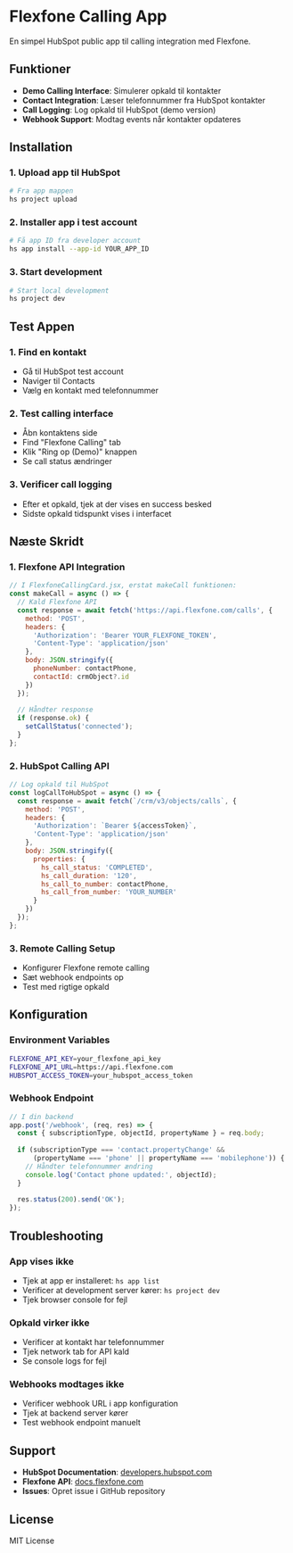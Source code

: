 # Flexfone Calling App

En simpel HubSpot public app til calling integration med Flexfone.

## Funktioner

- **Demo Calling Interface**: Simulerer opkald til kontakter
- **Contact Integration**: Læser telefonnummer fra HubSpot kontakter
- **Call Logging**: Log opkald til HubSpot (demo version)
- **Webhook Support**: Modtag events når kontakter opdateres

## Installation

### 1. Upload app til HubSpot
```bash
# Fra app mappen
hs project upload
```

### 2. Installer app i test account
```bash
# Få app ID fra developer account
hs app install --app-id YOUR_APP_ID
```

### 3. Start development
```bash
# Start local development
hs project dev
```

## Test Appen

### 1. Find en kontakt
- Gå til HubSpot test account
- Naviger til Contacts
- Vælg en kontakt med telefonnummer

### 2. Test calling interface
- Åbn kontaktens side
- Find "Flexfone Calling" tab
- Klik "Ring op (Demo)" knappen
- Se call status ændringer

### 3. Verificer call logging
- Efter et opkald, tjek at der vises en success besked
- Sidste opkald tidspunkt vises i interfacet

## Næste Skridt

### 1. Flexfone API Integration
```javascript
// I FlexfoneCallingCard.jsx, erstat makeCall funktionen:
const makeCall = async () => {
  // Kald Flexfone API
  const response = await fetch('https://api.flexfone.com/calls', {
    method: 'POST',
    headers: {
      'Authorization': 'Bearer YOUR_FLEXFONE_TOKEN',
      'Content-Type': 'application/json'
    },
    body: JSON.stringify({
      phoneNumber: contactPhone,
      contactId: crmObject?.id
    })
  });
  
  // Håndter response
  if (response.ok) {
    setCallStatus('connected');
  }
};
```

### 2. HubSpot Calling API
```javascript
// Log opkald til HubSpot
const logCallToHubSpot = async () => {
  const response = await fetch(`/crm/v3/objects/calls`, {
    method: 'POST',
    headers: {
      'Authorization': `Bearer ${accessToken}`,
      'Content-Type': 'application/json'
    },
    body: JSON.stringify({
      properties: {
        hs_call_status: 'COMPLETED',
        hs_call_duration: '120',
        hs_call_to_number: contactPhone,
        hs_call_from_number: 'YOUR_NUMBER'
      }
    })
  });
};
```

### 3. Remote Calling Setup
- Konfigurer Flexfone remote calling
- Sæt webhook endpoints op
- Test med rigtige opkald

## Konfiguration

### Environment Variables
```bash
FLEXFONE_API_KEY=your_flexfone_api_key
FLEXFONE_API_URL=https://api.flexfone.com
HUBSPOT_ACCESS_TOKEN=your_hubspot_access_token
```

### Webhook Endpoint
```javascript
// I din backend
app.post('/webhook', (req, res) => {
  const { subscriptionType, objectId, propertyName } = req.body;
  
  if (subscriptionType === 'contact.propertyChange' && 
      (propertyName === 'phone' || propertyName === 'mobilephone')) {
    // Håndter telefonnummer ændring
    console.log('Contact phone updated:', objectId);
  }
  
  res.status(200).send('OK');
});
```

## Troubleshooting

### App vises ikke
- Tjek at app er installeret: `hs app list`
- Verificer at development server kører: `hs project dev`
- Tjek browser console for fejl

### Opkald virker ikke
- Verificer at kontakt har telefonnummer
- Tjek network tab for API kald
- Se console logs for fejl

### Webhooks modtages ikke
- Verificer webhook URL i app konfiguration
- Tjek at backend server kører
- Test webhook endpoint manuelt

## Support

- **HubSpot Documentation**: [developers.hubspot.com](https://developers.hubspot.com/)
- **Flexfone API**: [docs.flexfone.com](https://docs.flexfone.com)
- **Issues**: Opret issue i GitHub repository

## License

MIT License

